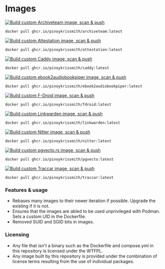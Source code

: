 # Images
[![Build custom Archiveteam image, scan & push](https://github.com/pinoykrissmith/containers/actions/workflows/build-archiveteam.yml/badge.svg)](https://github.com/pinoykrissmith/containers/pkgs/container/archiveteam/versions?filters%5Bversion_type%5D=tagged)
```
docker pull ghcr.io/pinoykrissmith/archiveteam:latest
```

[![Build custom Attestation image, scan & push](https://github.com/pinoykrissmith/containers/actions/workflows/build-attestation.yml/badge.svg)](https://github.com/pinoykrissmith/containers/pkgs/container/attestation/versions?filters%5Bversion_type%5D=tagged)
```
docker pull ghcr.io/pinoykrissmith/attestation:latest
```

[![Build custom Caddy image, scan & push](https://github.com/pinoykrissmith/containers/actions/workflows/build-caddy.yml/badge.svg)](https://github.com/pinoykrissmith/containers/pkgs/container/caddy/versions?filters%5Bversion_type%5D=tagged)
```
docker pull ghcr.io/pinoykrissmith/caddy:latest
```

[![Build custom ebook2audiobookpiper image, scan & push](https://github.com/pinoykrissmith/containers/actions/workflows/build-ebook2audiobookpiper.yml/badge.svg)](https://github.com/pinoykrissmith/containers/pkgs/container/ebook2audiobookpiper/versions?filters%5Bversion_type%5D=tagged)
```
docker pull ghcr.io/pinoykrissmith/ebook2audiobookpiper:latest
```

[![Build custom F-Droid image, scan & push](https://github.com/pinoykrissmith/containers/actions/workflows/build-fdroid.yml/badge.svg)](https://github.com/pinoykrissmith/containers/pkgs/container/fdroid/versions?filters%5Bversion_type%5D=tagged)
```
docker pull ghcr.io/pinoykrissmith/fdroid:latest
```

[![Build custom Linkwarden image, scan & push](https://github.com/pinoykrissmith/containers/actions/workflows/build-linkwarden.yml/badge.svg)](https://github.com/pinoykrissmith/containers/pkgs/container/linkwarden/versions?filters%5Bversion_type%5D=tagged)
```
docker pull ghcr.io/pinoykrissmith/linkwarden:latest
```

[![Build custom Nitter image, scan & push](https://github.com/pinoykrissmith/containers/actions/workflows/build-nitter.yml/badge.svg)](https://github.com/pinoykrissmith/containers/pkgs/container/nitter/versions?filters%5Bversion_type%5D=tagged)
```
docker pull ghcr.io/pinoykrissmith/nitter:latest
```

[![Build custom pgvecto.rs image, scan & push](https://github.com/pinoykrissmith/containers/actions/workflows/build-pgvecto.yml/badge.svg)](https://github.com/pinoykrissmith/containers/pkgs/container/pgvecto/versions?filters%5Bversion_type%5D=tagged)
```
docker pull ghcr.io/pinoykrissmith/pgvecto:latest
```

[![Build custom Traccar image, scan & push](https://github.com/pinoykrissmith/containers/actions/workflows/build-traccar.yml/badge.svg)](https://github.com/pinoykrissmith/containers/pkgs/container/traccar/versions?filters%5Bversion_type%5D=tagged)
```
docker pull ghcr.io/pinoykrissmith/traccar:latest
```

### Features & usage
- Rebases many images to their newer iteration if possible. Upgrade the existing if it is not.
- Ensures that the images are abled to be used unprivileged with Podman. Sets a custom UID in the Dockerfile.
- Removed SUID and SGID bits in images.

### Licensing
- Any file that isn't a binary such as the Dockerfile and compose.yml in this repository is licensed under the WTFPL.
- Any image built by this repository is provided under the combination of license terms resulting from the use of individual packages.